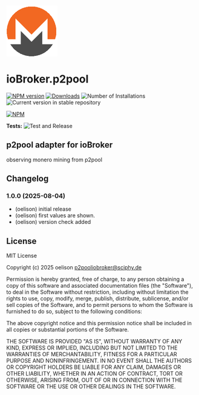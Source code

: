![Logo](admin/p2pool.png)

# ioBroker.p2pool

[![NPM version](https://img.shields.io/npm/v/iobroker.p2pool.svg)](https://www.npmjs.com/package/iobroker.p2pool)
[![Downloads](https://img.shields.io/npm/dm/iobroker.p2pool.svg)](https://www.npmjs.com/package/iobroker.p2pool)
![Number of Installations](https://iobroker.live/badges/p2pool-installed.svg)
![Current version in stable repository](https://iobroker.live/badges/p2pool-stable.svg)

[![NPM](https://nodei.co/npm/iobroker.p2pool.png?downloads=true)](https://nodei.co/npm/iobroker.p2pool/)

**Tests:** ![Test and Release](https://github.com/oelison/ioBroker.p2pool/workflows/Test%20and%20Release/badge.svg)

## p2pool adapter for ioBroker

observing monero mining from p2pool

## Changelog

<!--
    Placeholder for the next version (at the beginning of the line):
    ### **WORK IN PROGRESS**
-->
### 1.0.0 (2025-08-04)

- (oelison) initial release
- (oelison) first values are shown.
- (oelison) version check added

## License

MIT License

Copyright (c) 2025 oelison <p2pooliobroker@sciphy.de>

Permission is hereby granted, free of charge, to any person obtaining a copy
of this software and associated documentation files (the "Software"), to deal
in the Software without restriction, including without limitation the rights
to use, copy, modify, merge, publish, distribute, sublicense, and/or sell
copies of the Software, and to permit persons to whom the Software is
furnished to do so, subject to the following conditions:

The above copyright notice and this permission notice shall be included in all
copies or substantial portions of the Software.

THE SOFTWARE IS PROVIDED "AS IS", WITHOUT WARRANTY OF ANY KIND, EXPRESS OR
IMPLIED, INCLUDING BUT NOT LIMITED TO THE WARRANTIES OF MERCHANTABILITY,
FITNESS FOR A PARTICULAR PURPOSE AND NONINFRINGEMENT. IN NO EVENT SHALL THE
AUTHORS OR COPYRIGHT HOLDERS BE LIABLE FOR ANY CLAIM, DAMAGES OR OTHER
LIABILITY, WHETHER IN AN ACTION OF CONTRACT, TORT OR OTHERWISE, ARISING FROM,
OUT OF OR IN CONNECTION WITH THE SOFTWARE OR THE USE OR OTHER DEALINGS IN THE
SOFTWARE.

